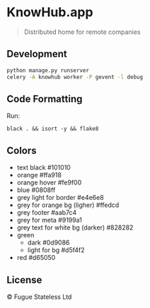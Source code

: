 # KnowHub.app

> Distributed home for remote companies

## Development

```sh
python manage.py runserver
celery -A knowhub worker -P gevent -l debug
```

## Code Formatting

Run:
```
black . && isort -y && flake8
```

## Colors

* text black #101010
* orange #ffa918
* orange hover #fe9f00
* blue #0808ff
* grey light for border #e4e6e8
* grey for orange bg (ligher) #ffedcd
* grey footer #aab7c4
* grey for meta #9199a1
* grey text for white bg (darker) #828282
* green
  * dark #0d9086
  * light for bg #d5f4f2
* red #d65050

## License

© Fugue Stateless Ltd
